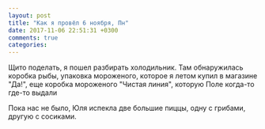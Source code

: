 ```yaml
---
layout: post
title: "Как я провёл 6 ноября, Пн"
date: 2017-11-06 22:51:31 +0300
comments: true
categories: 
---
```


Щито поделать, я пошел разбирать холодильник. Там обнаружилась коробка рыбы, упаковка мороженого, которое я летом купил в магазине "Да!", еще коробка мороженого "Чистая линия", которую Поле когда-то где-то выдали

Пока нас не было, Юля испекла две большие пиццы, одну с грибами, другую с сосиками.